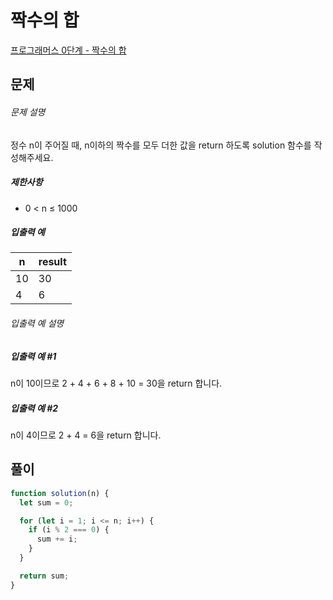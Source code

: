 # 짝수의 합

[프로그래머스 0단계 - 짝수의 합](https://school.programmers.co.kr/learn/courses/30/lessons/120831)

## 문제

###### 문제 설명

정수 n이 주어질 때, n이하의 짝수를 모두 더한 값을 return 하도록 solution 함수를 작성해주세요.

##### 제한사항

- 0 < n ≤ 1000

##### 입출력 예

| n   | result |
| --- | ------ |
| 10  | 30     |
| 4   | 6      |

###### 입출력 예 설명

##### 입출력 예 #1

n이 10이므로 2 + 4 + 6 + 8 + 10 = 30을 return 합니다.

##### 입출력 예 #2

n이 4이므로 2 + 4 = 6을 return 합니다.

## 풀이

```javascript
function solution(n) {
  let sum = 0;

  for (let i = 1; i <= n; i++) {
    if (i % 2 === 0) {
      sum += i;
    }
  }

  return sum;
}
```
